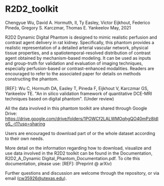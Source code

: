 # R2D2_toolkit

Chengyue Wu, David A. Hormuth, II, Ty Easley, Victor Eijkhout, Federico Pineda, Gregory S. Karczmar, Thomas E. Yankeelov
May, 2021



R2D2 Dynamic Digital Phantom is designed to mimic realistic perfusion and contrast agent delivery in rat kidney. Specifically, this phantom provides a realistic representation of a detailed arterial vascular network, physical tissue properties, and a spatiotemporal-resolved distribution of contrast agent obtained by mechanism-based modeling. It can be used as inputs and group-truth for validation and evaluation of imaging techniques, especially perfusion-based or contrast-enhanced modalities. Readers are encouraged to refer to the associated paper for details on methods constructing the phantom. 

[REF]: Wu C, Hormuth DA, Easley T, Pineda F, Eijkhout V, Karczmar GS, Yankeelov TE. "An in silico validation framework of quantitative DCE-MRI techniques based on digital phantom". (Under review)



All the data involved in this phantom toolkit are shared through Google Drive: https://drive.google.com/drive/folders/1POWCf2LALWMOqhgQO40mPz8ldIgS_-t1?usp=sharing

Users are encouraged to download part of or the whole dataset according to their own needs.



More detail on the information regarding how to download, visualize and use data involved in the R2D2 toolkit can be found in the Documentation, R2D2_A_Dynamic Digital_Phantom_Documentation.pdf. To cite this documentation, please use: [REF]: (Preprint @ arXiv)



Further questions and discussion are welcome through the repository, or via email (cw35926@utexas.edu).




